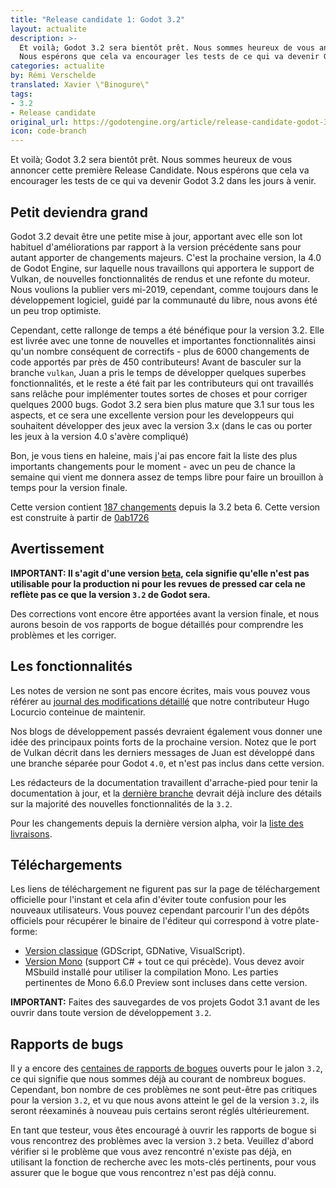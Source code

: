 ```yaml
---
title: "Release candidate 1: Godot 3.2"
layout: actualite
description: >-
  Et voilà; Godot 3.2 sera bientôt prêt. Nous sommes heureux de vous annoncer cette première Release Candidate. 
  Nous espérons que cela va encourager les tests de ce qui va devenir Godot 3.2 dans les jours à venir.
categories: actualite
by: Rémi Verschelde 
translated: Xavier \"Binogure\"
tags:
- 3.2
- Release candidate
original_url: https://godotengine.org/article/release-candidate-godot-3-2-rc-1
icon: code-branch
---
```


Et voilà; Godot 3.2 sera bientôt prêt. Nous sommes heureux de vous annoncer cette première Release Candidate. 
Nous espérons que cela va encourager les tests de ce qui va devenir Godot 3.2 dans les jours à venir.

## Petit deviendra grand

Godot 3.2 devait être une petite mise à jour, apportant avec elle son lot habituel d'améliorations par rapport à la version précédente sans pour autant apporter de changements majeurs. C'est la prochaine version, la 4.0 de Godot Engine, sur laquelle nous travaillons qui apportera le support de Vulkan, de nouvelles fonctionnalités de rendus et une refonte du moteur. Nous voulions la publier vers mi-2019, cependant, comme toujours dans le développement logiciel, guidé par la communauté du libre, nous avons été un peu trop optimiste.

Cependant, cette rallonge de temps a été bénéfique pour la version 3.2. Elle est livrée avec une tonne de nouvelles et importantes fonctionnalités ainsi qu'un nombre conséquent de correctifs - plus de 6000 changements de code apportés par près de 450 contributeurs! Avant de basculer sur la branche `vulkan`, Juan a pris le temps de développer quelques superbes fonctionnalités, et le reste a été fait par les contributeurs qui ont travaillés sans relâche pour implémenter toutes sortes de choses et pour corriger quelques 2000 bugs. Godot 3.2 sera bien plus mature que 3.1 sur tous les aspects, et ce sera une excellente version pour les developpeurs qui souhaitent développer des jeux avec la version 3.x (dans le cas ou porter les jeux à la version 4.0 s'avère compliqué)

Bon, je vous tiens en haleine, mais j'ai pas encore fait la liste des plus importants changements pour le moment - avec un peu de chance la semaine qui vient me donnera assez de temps libre pour faire un brouillon à temps pour la version finale.

Cette version contient [187 changements](https://github.com/godotengine/godot/compare/0ab1726b43dbe81c96d208a41a582435b76fd058...ba7aca4199019529dec60555a5ff005f6692d281) depuis la 3.2 beta 6. Cette version est construite à partir de [0ab1726](https://github.com/godotengine/godot/commit/ba7aca4199019529dec60555a5ff005f6692d281)

## Avertissement
**IMPORTANT: Il s'agit d'une version [beta](https://en.wikipedia.org/wiki/Software_release_life_cycle#Beta), cela signifie qu'elle n'est pas utilisable pour la production ni pour les revues de pressed car cela ne reflète pas ce que la version `3.2` de Godot sera.**

Des corrections vont encore être apportées avant la version finale, et nous aurons besoin de vos rapports de bogue détaillés pour comprendre les problèmes et les corriger.

## Les fonctionnalités
Les notes de version ne sont pas encore écrites, mais vous pouvez vous référer au [journal des modifications détaillé](https://gist.github.com/Calinou/49aefe52ce8f67ffa3f743932123d14f) que notre contributeur Hugo Locurcio conteinue de maintenir.

Nos blogs de développement passés devraient également vous donner une idée des principaux points forts de la prochaine version. Notez que le port de Vulkan décrit dans les derniers messages de Juan est développé dans une branche séparée pour Godot `4.0`, et n'est pas inclus dans cette version.

Les rédacteurs de la documentation travaillent d'arrache-pied pour tenir la documentation à jour, et la [dernière branche](https://docs.godotengine.org/fr/latest/) devrait déjà inclure des détails sur la majorité des nouvelles fonctionnalités de la `3.2`.

Pour les changements depuis la dernière version alpha, voir la [liste des livraisons](https://github.com/godotengine/godot/compare/0ab1726b43dbe81c96d208a41a582435b76fd058...ba7aca4199019529dec60555a5ff005f6692d281).

## Téléchargements
Les liens de téléchargement ne figurent pas sur la page de téléchargement officielle pour l'instant et cela afin d'éviter toute confusion pour les nouveaux utilisateurs. Vous pouvez cependant parcourir l'un des dépôts officiels pour récupérer le binaire de l'éditeur qui correspond à votre plate-forme:

- [Version classique](https://downloads.tuxfamily.org/godotengine/3.2/rc1/) (GDScript, GDNative, VisualScript).
- [Version Mono](https://downloads.tuxfamily.org/godotengine/3.2/rc1/mono/) (support C# + tout ce qui précède). Vous devez avoir MSbuild installé pour utiliser la compilation Mono. Les parties pertinentes de Mono 6.6.0 Preview sont incluses dans cette version.

**IMPORTANT:** Faites des sauvegardes de vos projets Godot 3.1 avant de les ouvrir dans toute version de développement `3.2`.

## Rapports de bugs
Il y a encore des [centaines de rapports de bogues](https://github.com/godotengine/godot/issues?utf8=%E2%9C%93&q=is%3Aopen+is%3Aissue+milestone%3A3.2+label%3Abug+) ouverts pour le jalon `3.2`, ce qui signifie que nous sommes déjà au courant de nombreux bogues. Cependant, bon nombre de ces problèmes ne sont peut-être pas critiques pour la version `3.2`, et vu que nous avons atteint le gel de la version `3.2`, ils seront réexaminés à nouveau puis certains seront réglés ultérieurement.

En tant que testeur, vous êtes encouragé à ouvrir les rapports de bogue si vous rencontrez des problèmes avec la version `3.2` beta. Veuillez d'abord vérifier si le problème que vous avez rencontré n'existe pas déjà, en utilisant la fonction de recherche avec les mots-clés pertinents, pour vous assurer que le bogue que vous rencontrez n'est pas déjà connu.
